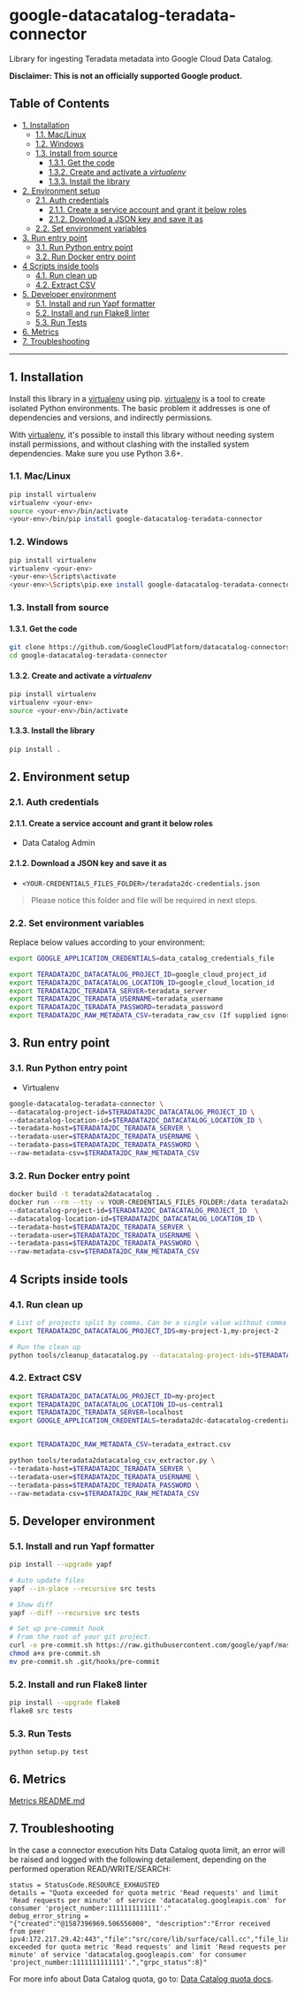 # google-datacatalog-teradata-connector

Library for ingesting Teradata metadata into Google Cloud Data Catalog.

**Disclaimer: This is not an officially supported Google product.**

<!--
  ⚠️ DO NOT UPDATE THE TABLE OF CONTENTS MANUALLY ️️⚠️
  run `npx markdown-toc -i README.md`.

  Please stick to 80-character line wraps as much as you can.
-->

## Table of Contents

<!-- toc -->

- [1. Installation](#1-installation)
  * [1.1. Mac/Linux](#11-maclinux)
  * [1.2. Windows](#12-windows)
  * [1.3. Install from source](#13-install-from-source)
    + [1.3.1. Get the code](#131-get-the-code)
    + [1.3.2. Create and activate a *virtualenv*](#132-create-and-activate-a-virtualenv)
    + [1.3.3. Install the library](#133-install-the-library)
- [2. Environment setup](#2-environment-setup)
  * [2.1. Auth credentials](#21-auth-credentials)
    + [2.1.1. Create a service account and grant it below roles](#211-create-a-service-account-and-grant-it-below-roles)
    + [2.1.2. Download a JSON key and save it as](#212-download-a-json-key-and-save-it-as)
  * [2.2. Set environment variables](#22-set-environment-variables)
- [3. Run entry point](#3-run-entry-point)
  * [3.1. Run Python entry point](#31-run-python-entry-point)
  * [3.2. Run Docker entry point](#32-run-docker-entry-point)
- [4 Scripts inside tools](#4-scripts-inside-tools)
  * [4.1. Run clean up](#41-run-clean-up)
  * [4.2. Extract CSV](#42-extract-csv)
- [5. Developer environment](#5-developer-environment)
  * [5.1. Install and run Yapf formatter](#51-install-and-run-yapf-formatter)
  * [5.2. Install and run Flake8 linter](#52-install-and-run-flake8-linter)
  * [5.3. Run Tests](#53-run-tests)
- [6. Metrics](#6-metrics)
- [7. Troubleshooting](#7-troubleshooting)

<!-- tocstop -->

-----

## 1. Installation

Install this library in a [virtualenv][1] using pip. [virtualenv][1] is a tool to
create isolated Python environments. The basic problem it addresses is one of
dependencies and versions, and indirectly permissions.

With [virtualenv][1], it's possible to install this library without needing system
install permissions, and without clashing with the installed system
dependencies. Make sure you use Python 3.6+.


### 1.1. Mac/Linux

```bash
pip install virtualenv
virtualenv <your-env>
source <your-env>/bin/activate
<your-env>/bin/pip install google-datacatalog-teradata-connector
```

### 1.2. Windows

```bash
pip install virtualenv
virtualenv <your-env>
<your-env>\Scripts\activate
<your-env>\Scripts\pip.exe install google-datacatalog-teradata-connector
```

### 1.3. Install from source

#### 1.3.1. Get the code

````bash
git clone https://github.com/GoogleCloudPlatform/datacatalog-connectors-rdbms/
cd google-datacatalog-teradata-connector
````

#### 1.3.2. Create and activate a *virtualenv*

```bash
pip install virtualenv
virtualenv <your-env>
source <your-env>/bin/activate
```

#### 1.3.3. Install the library

```bash
pip install .
```

## 2. Environment setup

### 2.1. Auth credentials

#### 2.1.1. Create a service account and grant it below roles

- Data Catalog Admin

#### 2.1.2. Download a JSON key and save it as
- `<YOUR-CREDENTIALS_FILES_FOLDER>/teradata2dc-credentials.json`

> Please notice this folder and file will be required in next steps.

### 2.2. Set environment variables

Replace below values according to your environment:

```bash
export GOOGLE_APPLICATION_CREDENTIALS=data_catalog_credentials_file

export TERADATA2DC_DATACATALOG_PROJECT_ID=google_cloud_project_id
export TERADATA2DC_DATACATALOG_LOCATION_ID=google_cloud_location_id
export TERADATA2DC_TERADATA_SERVER=teradata_server
export TERADATA2DC_TERADATA_USERNAME=teradata_username
export TERADATA2DC_TERADATA_PASSWORD=teradata_password
export TERADATA2DC_RAW_METADATA_CSV=teradata_raw_csv (If supplied ignores the Teradata server credentials)

```

## 3. Run entry point

### 3.1. Run Python entry point

- Virtualenv

```bash
google-datacatalog-teradata-connector \
--datacatalog-project-id=$TERADATA2DC_DATACATALOG_PROJECT_ID \
--datacatalog-location-id=$TERADATA2DC_DATACATALOG_LOCATION_ID \
--teradata-host=$TERADATA2DC_TERADATA_SERVER \
--teradata-user=$TERADATA2DC_TERADATA_USERNAME \
--teradata-pass=$TERADATA2DC_TERADATA_PASSWORD \
--raw-metadata-csv=$TERADATA2DC_RAW_METADATA_CSV      
```

### 3.2. Run Docker entry point

```bash
docker build -t teradata2datacatalog .
docker run --rm --tty -v YOUR-CREDENTIALS_FILES_FOLDER:/data teradata2datacatalog \
--datacatalog-project-id=$TERADATA2DC_DATACATALOG_PROJECT_ID  \
--datacatalog-location-id=$TERADATA2DC_DATACATALOG_LOCATION_ID \
--teradata-host=$TERADATA2DC_TERADATA_SERVER \
--teradata-user=$TERADATA2DC_TERADATA_USERNAME \
--teradata-pass=$TERADATA2DC_TERADATA_PASSWORD \
--raw-metadata-csv=$TERADATA2DC_RAW_METADATA_CSV    
```

## 4 Scripts inside tools

### 4.1. Run clean up

```bash
# List of projects split by comma. Can be a single value without comma
export TERADATA2DC_DATACATALOG_PROJECT_IDS=my-project-1,my-project-2
```

```bash
# Run the clean up
python tools/cleanup_datacatalog.py --datacatalog-project-ids=$TERADATA2DC_DATACATALOG_PROJECT_IDS 

```

### 4.2. Extract CSV

```bash
export TERADATA2DC_DATACATALOG_PROJECT_ID=my-project
export TERADATA2DC_DATACATALOG_LOCATION_ID=us-central1
export TERADATA2DC_TERADATA_SERVER=localhost
export GOOGLE_APPLICATION_CREDENTIALS=teradata2dc-datacatalog-credentials.json


export TERADATA2DC_RAW_METADATA_CSV=teradata_extract.csv

```

```bash
python tools/teradata2datacatalog_csv_extractor.py \
--teradata-host=$TERADATA2DC_TERADATA_SERVER \
--teradata-user=$TERADATA2DC_TERADATA_USERNAME \
--teradata-pass=$TERADATA2DC_TERADATA_PASSWORD \
--raw-metadata-csv=$TERADATA2DC_RAW_METADATA_CSV  

```

## 5. Developer environment

### 5.1. Install and run Yapf formatter

```bash
pip install --upgrade yapf

# Auto update files
yapf --in-place --recursive src tests

# Show diff
yapf --diff --recursive src tests

# Set up pre-commit hook
# From the root of your git project.
curl -o pre-commit.sh https://raw.githubusercontent.com/google/yapf/master/plugins/pre-commit.sh
chmod a+x pre-commit.sh
mv pre-commit.sh .git/hooks/pre-commit
```

### 5.2. Install and run Flake8 linter

```bash
pip install --upgrade flake8
flake8 src tests
```

### 5.3. Run Tests

```bash
python setup.py test
```

## 6. Metrics

[Metrics README.md](docs/README.md)

## 7. Troubleshooting

In the case a connector execution hits Data Catalog quota limit, an error will be raised and logged with the following detailement, depending on the performed operation READ/WRITE/SEARCH: 
```
status = StatusCode.RESOURCE_EXHAUSTED
details = "Quota exceeded for quota metric 'Read requests' and limit 'Read requests per minute' of service 'datacatalog.googleapis.com' for consumer 'project_number:1111111111111'."
debug_error_string = 
"{"created":"@1587396969.506556000", "description":"Error received from peer ipv4:172.217.29.42:443","file":"src/core/lib/surface/call.cc","file_line":1056,"grpc_message":"Quota exceeded for quota metric 'Read requests' and limit 'Read requests per minute' of service 'datacatalog.googleapis.com' for consumer 'project_number:1111111111111'.","grpc_status":8}"
```
For more info about Data Catalog quota, go to: [Data Catalog quota docs](https://cloud.google.com/data-catalog/docs/resources/quotas).

[1]: https://virtualenv.pypa.io/en/latest/